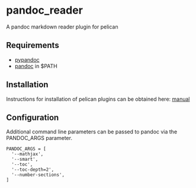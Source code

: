 pandoc_reader
=============

A pandoc markdown reader plugin for pelican


Requirements
------------

  - [pypandoc]
  - [pandoc] in $PATH


Installation
------------

Instructions for installation of pelican plugins can be obtained here: [manual](https://github.com/getpelican/pelican-plugins/blob/master/Readme.rst)


Configuration
-------------

Additional command line parameters can be passed to pandoc via the PANDOC_ARGS parameter.

    PANDOC_ARGS = [
      '--mathjax',
      '--smart',
      '--toc',
      '--toc-depth=2',
      '--number-sections',
    ]



[pandoc]: http://johnmacfarlane.net/pandoc/
[pypandoc]: https://github.com/bebraw/pypandoc

